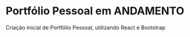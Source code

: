 # Portfólio Pessoal em ANDAMENTO

Criação inicial de Portfólio Pessoal, utilizando React e Bootstrap
